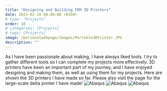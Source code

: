```yaml
---
title: "Designing and Building FDM 3D Printers"
date: 2025-02-10 00:00:00 +0350+
# type: "Projects"
order: 10
# categories: [Projects]
# tags: [Projects]
image: /personalwebpage/images/Portable3DPrinter.JPG
description: ""
---
```


As I have been passionate about making, I have always liked tools. I try to gather different tools so I can complete my projects more effectively. 3D printers have been an important part of my journey, and I have enjoyed designing and making them, as well as using them for my projects. Here are shown the 3D printers I have made so far. Please also visit the page for the large-scale delta printer I have made!
![Abaqus](/personalwebpage/images/MScAbaqus.PNG)
![Abaqus](/personalwebpage/images/MScAbaqus.PNG)
![Abaqus](/personalwebpage/images/MScAbaqus.PNG)